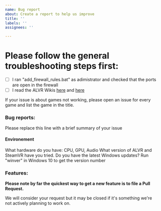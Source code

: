 ```yaml
---
name: Bug report
about: Create a report to help us improve
title: ''
labels: ''
assignees: ''

---
```


# Please follow the general troubleshooting steps first:

- [ ] I ran "add_firewall_rules.bat" as adimistrator and checked that the ports are open in the firewall
- [ ] I read the ALVR Wikis [here](https://github.com/polygraphene/ALVR/wiki) and [here](https://github.com/JackD83/ALVR/wiki)

If your issue is about games not working, please open an issue for every game and list the game in the title.

### Bug reports:

Please replace this line with a brief summary of your issue

#### Environement

What hardware do you have: CPU, GPU, Audio
What version of ALVR and SteamVR have you tried. 
Do you have the latest Windows updates? Run "winver" in Windows 10 to get the version number


### Features:

**Please note by far the quickest way to get a new feature is to file a Pull Request.**

We will consider your request but it may be closed if it's something we're not actively planning to work on.
